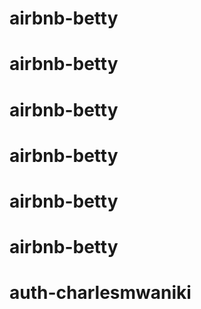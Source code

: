 # airbnb-betty
# airbnb-betty
# airbnb-betty
# airbnb-betty
# airbnb-betty
# airbnb-betty
# auth-charlesmwaniki
